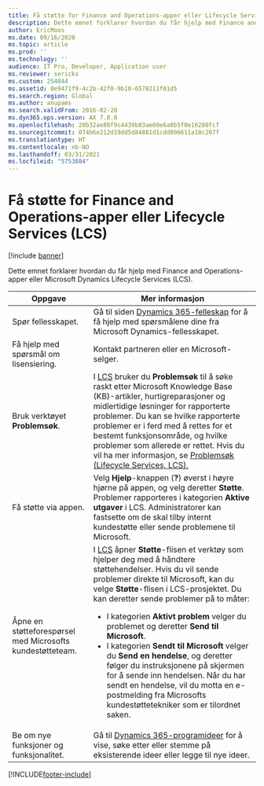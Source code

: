 ```yaml
---
title: Få støtte for Finance and Operations-apper eller Lifecycle Services (LCS)
description: Dette emnet forklarer hvordan du får hjelp med Finance and Operations-apper eller Microsoft Dynamics Lifecycle Services (LCS).
author: EricMoos
ms.date: 09/16/2020
ms.topic: article
ms.prod: ''
ms.technology: ''
audience: IT Pro, Developer, Application user
ms.reviewer: sericks
ms.custom: 254844
ms.assetid: 0e9471f9-4c2b-42f0-9b10-6578211f01d5
ms.search.region: Global
ms.author: anupams
ms.search.validFrom: 2016-02-28
ms.dyn365.ops.version: AX 7.0.0
ms.openlocfilehash: 20b32ae88f9c4439b83ae60e6a0b5f0e16280fcf
ms.sourcegitcommit: 074b6e212d19dd5d84881d1cdd096611a18c207f
ms.translationtype: HT
ms.contentlocale: nb-NO
ms.lasthandoff: 03/31/2021
ms.locfileid: "5753884"
---
```

# <a name="get-support-for-finance-and-operations-apps-or-lifecycle-services-lcs"></a>Få støtte for Finance and Operations-apper eller Lifecycle Services (LCS)

[!include [banner](../includes/banner.md)]

Dette emnet forklarer hvordan du får hjelp med Finance and Operations-apper eller Microsoft Dynamics Lifecycle Services (LCS). 

<table>
<thead>
<tr>
<th>Oppgave</th>
<th>Mer informasjon</th>
</tr>
</thead>
<tbody>
<tr>
<td>Spør fellesskapet.</td>
<td>Gå til siden <a href="https://community.dynamics.com/">Dynamics 365-felleskap</a> for å få hjelp med spørsmålene dine fra Microsoft Dynamics-fellesskapet.</td>
</tr>
<tr>
<td>Få hjelp med spørsmål om lisensiering.</td>
<td>Kontakt partneren eller en Microsoft-selger.</td>
</tr>
<tr>
<td>Bruk verktøyet <strong>Problemsøk</strong>.</td>
<td>I <a href="https://lcs.dynamics.com/">LCS</a> bruker du <strong>Problemsøk</strong> til å søke raskt etter Microsoft Knowledge Base (KB)-artikler, hurtigreparasjoner og midlertidige løsninger for rapporterte problemer. Du kan se hvilke rapporterte problemer er i ferd med å rettes for et bestemt funksjonsområde, og hvilke problemer som allerede er rettet. Hvis du vil ha mer informasjon, se <a href="issue-search-lcs.md">Problemsøk (Lifecycle Services, LCS).</a></td>
</tr>
<tr>
<td>Få støtte via appen.</td>
<td>Velg <strong>Hjelp</strong>-knappen (<strong>?</strong>) øverst i høyre hjørne på appen, og velg deretter <strong>Støtte</strong>. Problemer rapporteres i kategorien <strong>Aktive utgaver</strong> i LCS. Administratorer kan fastsette om de skal tilby internt kundestøtte eller sende problemene til Microsoft.</td>
</tr>
<tr>
<td>Åpne en støtteforespørsel med Microsofts kundestøtteteam.</td>
<td>I <a href="https://lcs.dynamics.com/">LCS</a> åpner <strong>Støtte</strong>-flisen et verktøy som hjelper deg med å håndtere støttehendelser. Hvis du vil sende problemer direkte til Microsoft, kan du velge <strong>Støtte</strong>-flisen i LCS-prosjektet. Du kan deretter sende problemer på to måter:
<ul>
<li>I kategorien <strong>Aktivt problem</strong> velger du problemet og deretter <strong>Send til Microsoft</strong>.</li>
<li>I kategorien <strong>Sendt til Microsoft</strong> velger du <strong>Send en hendelse</strong>, og deretter følger du instruksjonene på skjermen for å sende inn hendelsen. Når du har sendt en hendelse, vil du motta en e-postmelding fra Microsofts kundestøttetekniker som er tilordnet saken.</li>
</ul>
</td>
</tr>
<tr>
<td>Be om nye funksjoner og funksjonalitet.</td>
<td>Gå til <a href="https://experience.dynamics.com/ideas/">Dynamics 365-programideer</a> for å vise, søke etter eller stemme på eksisterende ideer eller legge til nye ideer.</td>
</tr>
</tbody>
</table>


[!INCLUDE[footer-include](../../../includes/footer-banner.md)]